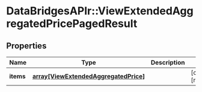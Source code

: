 # DataBridgesAPIr::ViewExtendedAggregatedPricePagedResult


## Properties
Name | Type | Description | Notes
------------ | ------------- | ------------- | -------------
**items** | [**array[ViewExtendedAggregatedPrice]**](ViewExtendedAggregatedPrice.md) |  | [optional] [readonly] 


